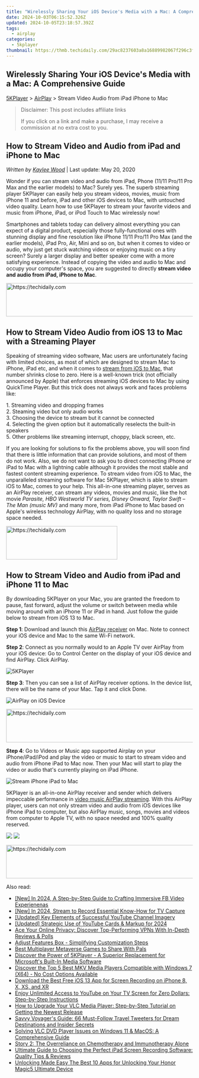 ```yaml
---
title: "Wirelessly Sharing Your iOS Device's Media with a Mac: A Comprehensive Guide"
date: 2024-10-03T06:15:52.326Z
updated: 2024-10-05T23:18:57.392Z
tags:
  - airplay
categories:
  - 5kplayer
thumbnail: https://thmb.techidaily.com/29ac8237603a8a16889982067f296c3f071e4f84b086086a9248bc69fcf254fa.jpg
---
```


## Wirelessly Sharing Your iOS Device's Media with a Mac: A Comprehensive Guide

[5KPlayer](https://tools.techidaily.com/5kplayer/products/) \> [AirPlay](https://tools.techidaily.com/5kplayer/airplay/) \> Stream Video Audio from iPad iPhone to Mac

>  Disclaimer: This post includes affiliate links
>
>  If you click on a link and make a purchase, I may receive a commission at no extra cost to you.
>

## How to Stream Video and Audio from iPad and iPhone to Mac

 _Written by [Kaylee Wood](https://www.quora.com/profile/Amanda-Hu-21)_ | Last update: May 20, 2020

Wonder if you can stream video and audio from iPad, Phone (11/11 Pro/11 Pro Max and the earlier models) to Mac? Surely yes. The superb streaming player 5KPlayer can easily help you stream videos, movies, music from iPhone 11 and before, iPad and other iOS devices to Mac, with untouched video quality. Learn how to use 5KPlayer to stream your favorite videos and music from iPhone, iPad, or iPod Touch to Mac wirelessly now! 

Smartphones and tablets today can delivery almost everything you can expect of a digital product, especially those fully-functional ones with stunning display and fine resolution like iPhone 11/11 Pro/11 Pro Max (and the earlier models), iPad Pro, Air, Mini and so on, but when it comes to video or audio, why just get stuck watching videos or enjoying music on a tiny screen? Surely a larger display and better speaker come with a more satisfying experience. Instead of copying the video and audio to Mac and occupy your computer's space, you are suggested to directly **stream video and audio from iPad, iPhone to Mac**. 

<!-- affiliate ads begin -->
<a href="https://appsumo.8odi.net/c/5597632/2144273/7443" target="_top" id="2144273">
  <img src="//a.impactradius-go.com/display-ad/7443-2144273" border="0" alt="https://techidaily.com" width="728" height="90"/>
</a>
<img height="0" width="0" src="https://appsumo.8odi.net/i/5597632/2144273/7443" style="position:absolute;visibility:hidden;" border="0" />
<!-- affiliate ads end -->

## How to Stream Video Audio from iOS 13 to Mac with a Streaming Player

Speaking of streaming video software, Mac users are unfortunately facing with limited choices, as most of which are designed to stream Mac to iPhone, iPad etc, and when it comes to [stream from iOS to Mac](https://tools.techidaily.com/5kplayer/airplay/), that number shrinks close to zero. Here is a well-known trick (not officially announced by Apple) that enforces streaming iOS devices to Mac by using QuickTime Player. But this trick does not always work and faces problems like:

1\. Streaming video and dropping frames  
2\. Steaming video but only audio works   
3\. Choosing the device to stream but it cannot be connected   
4\. Selecting the given option but it automatically reselects the built-in speakers  
5\. Other problems like streaming interrupt, choppy, black screen, etc. 

If you are looking for solutions to fix the problems above, you will soon find that there is little information that can provide solutions, and most of them do not work. Also, we do not want to ask you to direct connecting iPhone or iPad to Mac with a lightning cable although it provides the most stable and fastest content streaming experience. To stream video from iOS to Mac, the unparalleled streaming software for Mac 5KPlayer, which is able to stream iOS to Mac, comes to your help. This all-in-one streaming player, serves as an AirPlay receiver, can stream any videos, movies and music, like the hot movie _Parasite, HBO Westworld TV series, Disney Onward, Taylor Swift – The Man (music MV)_ and many more, from iPad iPhone to Mac based on Apple's wireless technology AirPlay, with no quality loss and no storage space needed.

<!-- affiliate ads begin -->
<a href="https://aligracehair.sjv.io/c/5597632/2006928/19272" target="_top" id="2006928">
  <img src="//a.impactradius-go.com/display-ad/19272-2006928" border="0" alt="https://techidaily.com" width="300" height="90"/>
</a>
<img height="0" width="0" src="https://aligracehair.sjv.io/i/5597632/2006928/19272" style="position:absolute;visibility:hidden;" border="0" />
<!-- affiliate ads end -->

## How to Stream Video and Audio from iPad and iPhone 11 to Mac

By downloading 5KPlayer on your Mac, you are granted the freedom to pause, fast forward, adjust the volume or switch between media while moving around with an iPhone 11 or iPad in hand. Just follow the guide below to stream from iOS 13 to Mac.

**Step 1**: Download and launch this [AirPlay receiver](https://tools.techidaily.com/5kplayer/airplay/) on Mac. Note to connect your iOS device and Mac to the same Wi-Fi network.

**Step 2**: Connect as you normally would to an Apple TV over AirPlay from your iOS device: Go to Control Center on the display of your iOS device and find AirPlay. Click AirPlay.

![5KPlayer](https://www.5kplayer.com/airplay/img/5kplayer.jpg)

**Step 3**: Then you can see a list of AirPlay receiver options. In the device list, there will be the name of your Mac. Tap it and click Done. 

![AirPlay on iOS Device](https://www.5kplayer.com/airplay/img/guide-5kplayer-5.jpg)

<!-- affiliate ads begin -->
<a href="https://appsumo.8odi.net/c/5597632/2105877/7443" target="_top" id="2105877">
  <img src="//a.impactradius-go.com/display-ad/7443-2105877" border="0" alt="https://techidaily.com" width="728" height="90"/>
</a>
<img height="0" width="0" src="https://appsumo.8odi.net/i/5597632/2105877/7443" style="position:absolute;visibility:hidden;" border="0" />
<!-- affiliate ads end -->

**Step 4**: Go to Videos or Music app supported Airplay on your iPhone/iPad/iPod and play the video or music to start to stream video and audio from iPhone iPad to Mac now. Then your Mac will start to play the video or audio that's currently playing on iPad iPhone. 

![Stream iPhone iPad to Mac](https://www.5kplayer.com/airplay/img/airplay-iphone-ipad.jpg)

5KPlayer is an all-in-one AirPlay receiver and sender which delivers impeccable performance in [video music AirPlay streaming](https://tools.techidaily.com/5kplayer/airplay/). With this AirPlay player, users can not only stream video and audio from iOS devices like iPhone iPad to computer, but also AirPlay music, songs, movies and videos from computer to Apple TV, with no space needed and 100% quality reserved. 

[![](https://www.5kplayer.com/airplay/../button/freedownbackmac.png)](https://tools.techidaily.com/5kplayer/products/) [![](https://www.5kplayer.com/airplay/../button/freedownwhitewin.png)](https://tools.techidaily.com/5kplayer/products/)

<!-- affiliate ads begin -->
<a href="https://appsumo.8odi.net/c/5597632/2068412/7443" target="_top" id="2068412">
  <img src="//a.impactradius-go.com/display-ad/7443-2068412" border="0" alt="https://techidaily.com" width="728" height="90"/>
</a>
<img height="0" width="0" src="https://appsumo.8odi.net/i/5597632/2068412/7443" style="position:absolute;visibility:hidden;" border="0" />
<!-- affiliate ads end -->

<ins class="adsbygoogle"
     style="display:block"
     data-ad-format="autorelaxed"
     data-ad-client="ca-pub-7571918770474297"
     data-ad-slot="1223367746"></ins>

<ins class="adsbygoogle"
     style="display:block"
     data-ad-client="ca-pub-7571918770474297"
     data-ad-slot="8358498916"
     data-ad-format="auto"
     data-full-width-responsive="true"></ins>

<span class="atpl-alsoreadstyle">Also read:</span>
<div><ul>
<li><a href="https://facebook-videos.techidaily.com/new-in-2024-a-step-by-step-guide-to-crafting-immersive-fb-video-experienenas/"><u>[New] In 2024, A Step-by-Step Guide to Crafting Immersive FB Video Experienenas</u></a></li>
<li><a href="https://visual-screen-recording.techidaily.com/new-in-2024-stream-to-record-essential-know-how-for-tv-capture/"><u>[New] In 2024, Stream to Record Essential Know-How for TV Capture</u></a></li>
<li><a href="https://facebook-record-videos.techidaily.com/updated-key-elements-of-successful-youtube-channel-imagery/"><u>[Updated] Key Elements of Successful YouTube Channel Imagery</u></a></li>
<li><a href="https://youtube-docs.techidaily.com/ed-strategic-use-of-youtube-cards-and-markup-for-2024/"><u>[Updated] Strategic Use of YouTube Cards & Markup for 2024</u></a></li>
<li><a href="https://hardware-tips.techidaily.com/ace-your-online-privacy-discover-top-performing-vpns-with-in-depth-reviews-and-polls/"><u>Ace Your Online Privacy: Discover Top-Performing VPNs With In-Depth Reviews & Polls</u></a></li>
<li><a href="https://fox-pages.techidaily.com/adjust-features-box-simplifying-customization-steps/"><u>Adjust Features Box - Simplifying Customization Steps</u></a></li>
<li><a href="https://extra-lessons.techidaily.com/best-multiplayer-metaverse-games-to-share-with-pals/"><u>Best Multiplayer Metaverse Games to Share With Pals</u></a></li>
<li><a href="https://media-tips.techidaily.com/discover-the-power-of-5kplayer-a-superior-replacement-for-microsofts-built-in-media-software/"><u>Discover the Power of 5KPlayer - A Superior Replacement for Microsoft's Built-In Media Software</u></a></li>
<li><a href="https://media-tips.techidaily.com/discover-the-top-5-best-mkv-media-players-compatible-with-windows-7-x64-no-cost-options-available/"><u>Discover the Top 5 Best MKV Media Players Compatible with Windows 7 (X64) - No Cost Options Available</u></a></li>
<li><a href="https://media-tips.techidaily.com/download-the-best-free-ios-13-app-for-screen-recording-on-iphone-8-x-xs-and-xr/"><u>Download the Best Free iOS 13 App for Screen Recording on iPhone 8, X, XS, and XR</u></a></li>
<li><a href="https://media-tips.techidaily.com/enjoy-unlimited-access-to-youtube-on-your-tv-screen-for-zero-dollars-step-by-step-instructions/"><u>Enjoy Unlimited Access to YouTube on Your TV Screen for Zero Dollars: Step-by-Step Instructions</u></a></li>
<li><a href="https://media-tips.techidaily.com/how-to-upgrade-your-vlc-media-player-step-by-step-tutorial-on-getting-the-newest-release/"><u>How to Upgrade Your VLC Media Player: Step-by-Step Tutorial on Getting the Newest Release</u></a></li>
<li><a href="https://techtrends.techidaily.com/savvy-voyagers-guide-66-must-follow-travel-tweeters-for-dream-destinations-and-insider-secrets/"><u>Savvy Voyager's Guide: 66 Must-Follow Travel Tweeters for Dream Destinations and Insider Secrets</u></a></li>
<li><a href="https://media-tips.techidaily.com/solving-vlc-dvd-player-issues-on-windows-11-and-macos-a-comprehensive-guide/"><u>Solving VLC DVD Player Issues on Windows 11 & MacOS: A Comprehensive Guide</u></a></li>
<li><a href="https://media-tips.techidaily.com/story-2-the-overreliance-on-chemotherapy-and-immunotherapy-alone/"><u>Story 2: The Overreliance on Chemotherapy and Immunotherapy Alone</u></a></li>
<li><a href="https://media-tips.techidaily.com/ultimate-guide-to-choosing-the-perfect-ipad-screen-recording-software-quality-tips-and-reviews/"><u>Ultimate Guide to Choosing the Perfect iPad Screen Recording Software: Quality Tips & Reviews</u></a></li>
<li><a href="https://unlock-android.techidaily.com/unlocking-made-easy-the-best-10-apps-for-unlocking-your-honor-magic5-ultimate-device-by-drfone-android/"><u>Unlocking Made Easy The Best 10 Apps for Unlocking Your Honor Magic5 Ultimate Device</u></a></li>
</ul></div>

